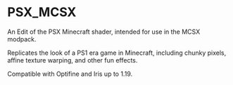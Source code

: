 # PSX_MCSX
An Edit of the PSX Minecraft shader, intended for use in the MCSX modpack.

Replicates the look of a PS1 era game in Minecraft, including chunky pixels, affine texture warping, and other fun effects.

Compatible with Optifine and Iris up to 1.19.
